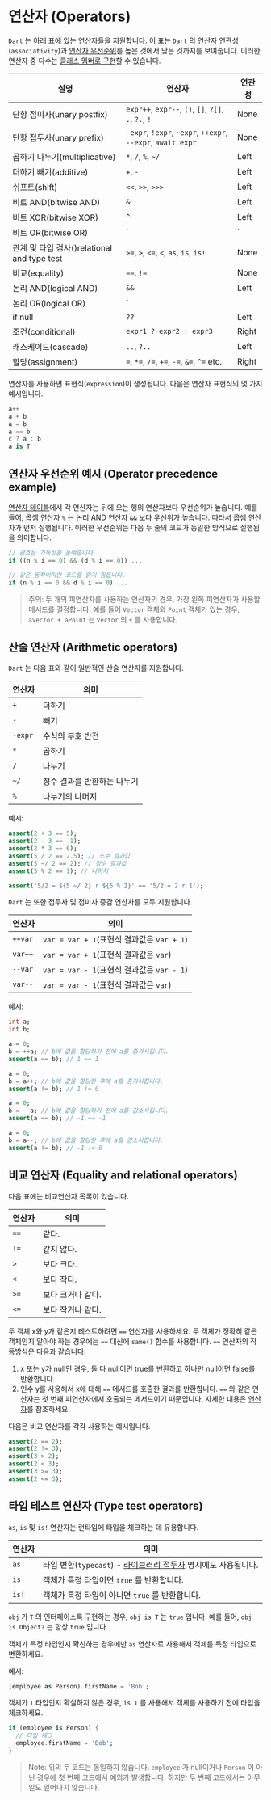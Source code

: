 # 연산자 (Operators)
`Dart` 는 아래 표에 있는 연산자들을 지원합니다. 이 표는 `Dart` 의 연산자 연관성(`associativity`)과 [연산자 우선순위](https://dart.dev/language/operators#operator-precedence-example)를 높은 것에서 낮은 것까지를 보여줍니다. 이러한 연산자 중 다수는 [클래스 멤버로 구현](https://dart.dev/language/methods#operators)할 수 있습니다.

|설명|연산자|연관성|
|---|---|---|
|단항 접미사(unary postfix)|`expr++`, `expr--`, `()`, `[]`, `?[]`, `.`, `?.`, `!`|None|
|단항 접두사(unary prefix)|`-expr`, `!expr`, `~expr`, `++expr`, `--expr`, `await expr`|None|
|곱하기 나누기(multiplicative)|`*`, `/`, `%`, `~/`|Left|
|더하기 빼기(additive)|`+`, `-`|Left|
|쉬프트(shift)|`<<`, `>>`, `>>>`|Left|
|비트 AND(bitwise AND)|`&`|Left|
|비트 XOR(bitwise XOR)|`^`|Left|
|비트 OR(bitwise OR)|`|`|Left|
|관계 및 타입 검사()relational and type test|`>=`, `>`, `<=`, `<`, `as`, `is`, `is!`|None|
|비교(equality)|`==`, `!=`|None|
|논리 AND(logical AND)|`&&`|Left|
|논리 OR(logical OR)|`||`|Left|
|if null|`??`|Left|
|조건(conditional)|`expr1 ? expr2 : expr3`|Right|
|캐스케이드(cascade)|`..`, `?..`|Left|
|할당(assignment)|`=`, `*=`, `/=`, `+=`, `-=`, `&=`, `^=` etc.|Right|

연산자를 사용하면 표현식(`expression`)이 생성됩니다. 다음은 연산자 표현식의 몇 가지 예시입니다.
```dart
a++
a + b
a = b
a == b
c ? a : b
a is T
```

## 연산자 우선순위 예시 (Operator precedence example)
[연산자 테이블](https://dart.dev/language/operators#operators)에서 각 연산자는 뒤에 오는 행의 연산자보다 우선순위가 높습니다. 예를 들어, 곱셈 연산자 `%` 는 논리 AND 연산자 `&&` 보다 우선위가 높습니다. 따라서 곱셈 연산자가 먼저 실행됩니다. 이러한 우선순위는 다음 두 줄의 코드가 동일한 방식으로 실행됨을 의미합니다.
```dart
// 괄호는 가독성을 높여줍니다.
if ((n % i == 0) && (d % i == 0)) ...

// 같은 동작이지만 코드를 읽기 힘듭니다.
if (n % i == 0 && d % i == 0) ...
```

> 주의: 두 개의 피연산자를 사용하는 연산자의 경우, 가장 왼쪽 피연산자가 사용할 메서드를 결정합니다. 예를 들어 `Vector` 객체와 `Point` 객체가 있는 경우, `aVector + aPoint` 는 `Vector` 의 `+` 를 사용합니다.

## 산술 연산자 (Arithmetic operators)
`Dart` 는 다음 표와 같이 일반적인 산술 연산자를 지원합니다.

|연산자|의미|
|---|---|
|`+`|더하기|
|`-`|빼기|
|`-expr`|수식의 부호 반전|
|`*`|곱하기|
|`/`|나누기|
|`~/`|정수 결과를 반환하는 나누기|
|`%`|나누기의 나머지|

예시:
```dart
assert(2 + 3 == 5);
assert(2 - 3 == -1);
assert(2 * 3 == 6);
assert(5 / 2 == 2.5); // 소수 결과값
assert(5 ~/ 2 == 2); // 정수 결과값
assert(5 % 2 == 1); // 나머지

assert('5/2 = ${5 ~/ 2} r ${5 % 2}' == '5/2 = 2 r 1');
```

`Dart` 는 또한 접두사 및 접미사 증감 연산자를 모두 지원합니다.

|연산자|의미|
|---|---|
|`++var`|`var = var + 1`(표현식 결과값은 `var + 1`)|
|`var++`|`var = var + 1`(표현식 결과값은 `var`)|
|`--var`|`var = var - 1`(표현식 결과값은 `var - 1`)|
|`var--`|`var = var - 1`(표현식 결과값은 `var`)|

예시:
```dart
int a;
int b;

a = 0;
b = ++a; // b에 값을 할당하기 전에 a를 증가시킵니다.
assert(a == b); // 1 == 1

a = 0;
b = a++; // b에 값을 할당한 후에 a를 증가시킵니다.
assert(a != b); // 1 != 0

a = 0;
b = --a; // b에 값을 할당하기 전에 a를 감소시킵니다.
assert(a == b); // -1 == -1

a = 0;
b = a--; // b에 값을 할당한 후에 a를 감소시킵니다.
assert(a != b); // -1 != 0
```

## 비교 연산자 (Equality and relational operators)
다음 표에는 비교연산자 목록이 있습니다.

|연산자|의미|
|---|---|
|`==`|같다.|
|`!=`|같지 않다.|
|`>`|보다 크다.|
|`<`|보다 작다.|
|`>=`|보다 크거나 같다.|
|`<=`|보다 작거나 같다.|

두 객체 x와 y가 같은지 테스트하려면 `==` 연산자를 사용하세요. 두 객체가 정확히 같은 객체인지 알아야 하는 경우에는 `==` 대신에 `same()` 함수를 사용합니다. `==` 연산자의 작동방식은 다음과 같습니다.

1. x 또는 y가 null인 경우, 둘 다 null이면 true를 반환하고 하나만 null이면 false를 반환합니다.
2. 인수 y를 사용해서 x에 대해 `==` 메서드를 호출한 결과를 반환합니다. `==` 와 같은 연산자는 첫 번째 피연산자에서 호출되는 메서드이기 때문입니다. 자세한 내용은 [연산자](https://dart.dev/language/methods#operators)를 참조하세요.

다음은 비교 연산자를 각각 사용하는 예시입니다.
```dart
assert(2 == 2);
assert(2 != 3);
assert(3 > 2);
assert(2 < 3);
assert(3 >= 3);
assert(2 <= 3);
```

## 타입 테스트 연산자 (Type test operators)
`as`, `is` 및 `is!` 연산자는 런타임에 타입을 체크하는 데 유용합니다.

|연산자|의미|
|---|---|
|`as`|타입 변환(`typecast`) - [라이브러리 접두사](https://dart.dev/language/libraries#specifying-a-library-prefix) 명시에도 사용됩니다.|
|`is`|객체가 특정 타입이면 `true` 를 반환합니다.|
|`is!`|객체가 특정 타입이 아니면 `true` 를 반환합니다.|

`obj` 가 `T` 의 인터페이스륵 구현하는 경우, `obj is T` 는 `true` 입니다. 예를 들어, `obj is Object?` 는 항상 `true` 입니다.

객체가 특정 타입인지 확신하는 경우에만 `as` 연산자르 사용해서 객체를 특정 타입으로 변환하세요.

예시:
```dart
(employee as Person).firstName = 'Bob';
```

객체가 `T` 타입인지 확실하지 않은 경우, `is T` 를 사용해서 객체를 사용하기 전에 타입을 체크하세요.
```dart
if (employee is Person) {
  // 타입 체크
  employee.firstName = 'Bob';
}
```

> Note: 위의 두 코드는 동일하지 않습니다. `employee` 가 null이거나 `Person` 이 아닌 경우에 첫 번째 코드에서 예외가 발생합니다. 하지만 두 번째 코드에서는 아무 일도 일어나지 않습니다.